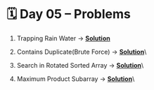 # 🗓️ Day 05 – Problems

1. Trapping Rain Water -> <a href="../Day05/solutions/trappingRainwater.cpp">**Solution**</a>

2. Contains Duplicate(Brute Force) -> <a href="../Day05/solutions/containsDuplicate.cpp">**Solution**</a>\

3. Search in Rotated Sorted Array -> <a href="../Day05/solutions/searchInRotatedSortedArray.cpp">**Solution**</a>\

3. Maximum Product Subarray -> <a href="../Day05/solutions/maxProductSubarray.cpp">**Solution**</a>\